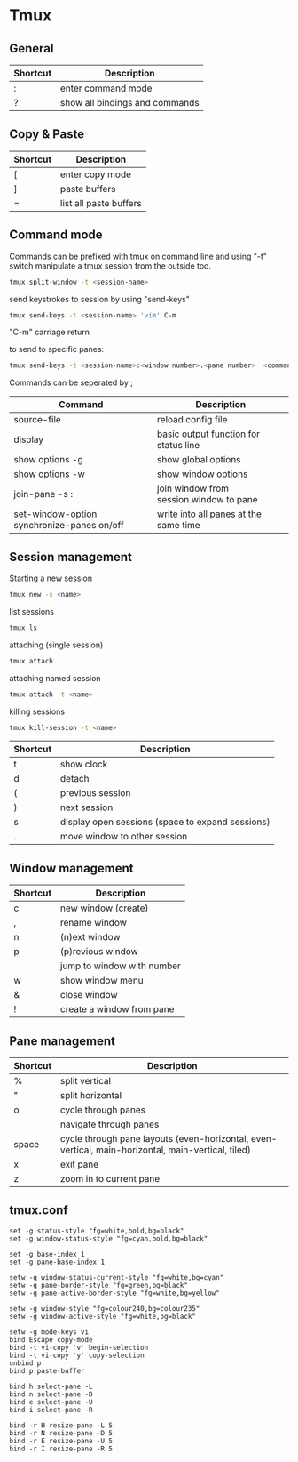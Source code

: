 # Tmux



## General



| Shortcut   | Description                    |
| ---------- | ------------------------------ |
| <PREFIX> : | enter command mode             |
| <PREFIX> ? | show all bindings and commands |



## Copy & Paste



| Shortcut   | Description            |
| ---------- | ---------------------- |
| <PREFIX> [ | enter copy mode        |
| <PREFIX> ] | paste buffers          |
| <PREFIX> = | list all paste buffers |



## Command mode

Commands can be prefixed with tmux on command line and using "-t" switch manipulate a tmux session from the outside too.

```bash
tmux split-window -t <session-name>
```

send keystrokes to session by using "send-keys"

```bash
tmux send-keys -t <session-name> 'vim' C-m
```

"C-m" carriage return

to send to specific panes:

```bash
tmux send-keys -t <session-name>:<window number>.<pane number>  <command> C-m
```



Commands can be seperated by ;

| Command                                  | Description                             |
| ---------------------------------------- | --------------------------------------- |
| source-file <PATH>                       | reload config file                      |
| display <string>                         | basic output function for status line   |
| show options -g                          | show global options                     |
| show options -w                          | show window options                     |
| join-pane -s <session  name>:<window number> | join window from session.window to pane |
| set-window-option synchronize-panes on/off | write into all panes at the same time   |

## Session management

Starting a new session

```bash
tmux new -s <name>
```

list sessions

```bash
tmux ls
```

attaching (single session)

```bash
tmux attach
```

attaching named session

```bash
tmux attach -t <name>
```

killing sessions

```bash
tmux kill-session -t <name>
```



| Shortcut   | Description                              |
| ---------- | ---------------------------------------- |
| <PREFIX> t | show clock                               |
| <PREFIX> d | detach                                   |
| <PREFIX> ( | previous session                         |
| <PREFIX> ) | next session                             |
| <PREFIX> s | display open sessions (space to expand sessions) |
| <PREFIX> . | move window to other session             |



## Window management

| Shortcut          | Description                |
| ----------------- | -------------------------- |
| <PREFIX> c        | new window (create)        |
| <PREFIX> ,        | rename window              |
| <PREFIX> n        | (n)ext window              |
| <PREFIX> p        | (p)revious window          |
| <PREFIX> <number> | jump to window with number |
| <PREFIX> w        | show window menu           |
| <PREFIX> &        | close window               |
| <PREFIX> !        | create a window from pane  |



## Pane management

| Shortcut                  | Description                              |
| ------------------------- | ---------------------------------------- |
| <PREFIX> %                | split vertical                           |
| <PREFIX> "                | split horizontal                         |
| <PREFIX> o                | cycle through panes                      |
| <PREFIX> <cursor buttons> | navigate through panes                   |
| <PREFIX> space            | cycle through pane layouts (even-horizontal, even-vertical, main-horizontal, main-vertical, tiled) |
| <PREFIX> x                | exit pane                                |
| <PREFIX> z                | zoom in to current pane                  |

## tmux.conf

```
set -g status-style "fg=white,bold,bg=black"
set -g window-status-style "fg=cyan,bold,bg=black"

set -g base-index 1
set -g pane-base-index 1

setw -g window-status-current-style "fg=white,bg=cyan"
setw -g pane-border-style "fg=green,bg=black"
setw -g pane-active-border-style "fg=white,bg=yellow"

setw -g window-style "fg=colour240,bg=colour235"
setw -g window-active-style "fg=white,bg=black"

setw -g mode-keys vi
bind Escape copy-mode
bind -t vi-copy 'v' begin-selection
bind -t vi-copy 'y' copy-selection
unbind p
bind p paste-buffer

bind h select-pane -L
bind n select-pane -D
bind e select-pane -U
bind i select-pane -R

bind -r H resize-pane -L 5
bind -r N resize-pane -D 5
bind -r E resize-pane -U 5
bind -r I resize-pane -R 5
```

